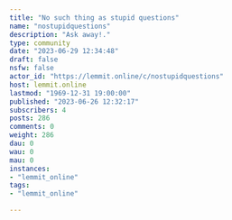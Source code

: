 ```yaml
---
title: "No such thing as stupid questions" 
name: "nostupidquestions"
description: "Ask away!."
type: community
date: "2023-06-29 12:34:48"
draft: false
nsfw: false
actor_id: "https://lemmit.online/c/nostupidquestions"
host: lemmit.online
lastmod: "1969-12-31 19:00:00"
published: "2023-06-26 12:32:17"
subscribers: 4
posts: 286
comments: 0
weight: 286
dau: 0
wau: 0
mau: 0
instances:
- "lemmit_online"
tags: 
- "lemmit_online"

---
```

